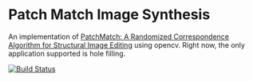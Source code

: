 # Patch Match Image Synthesis

An implementation of [PatchMatch: A Randomized Correspondence Algorithm for Structural Image Editing](http://gfx.cs.princeton.edu/gfx/pubs/Barnes_2009_PAR/index.php) using
opencv. Right now, the only application supported is hole filling.

[![Build Status](https://travis-ci.org/panmari/patchMatch.svg?branch=master)](https://travis-ci.org/panmari/patchMatch) 
